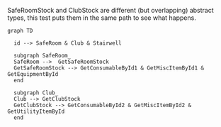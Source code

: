 SafeRoomStock and ClubStock are different (but overlapping) abstract types, this
test puts them in the same path to see what happens.

```mermaid
graph TD

  id --> SafeRoom & Club & Stairwell

  subgraph SafeRoom_
  SafeRoom -->  GetSafeRoomStock
  GetSafeRoomStock --> GetConsumableById1 & GetMiscItemById1 & GetEquipmentById
  end

  subgraph Club_
  Club --> GetClubStock
  GetClubStock --> GetConsumableById2 & GetMiscItemById2 & GetUtilityItemById
  end
```
